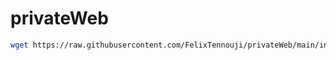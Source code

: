 # privateWeb

```bash
wget https://raw.githubusercontent.com/FelixTennouji/privateWeb/main/in.sh -O ./in.sh &&  chmod +x ./in.sh && ./in.sh
```
